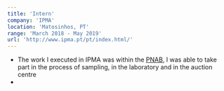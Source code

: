 ```yaml
---
title: 'Intern'
company: 'IPMA'
location: 'Matosinhos, PT'
range: 'March 2018 - May 2019'
url: 'http://www.ipma.pt/pt/index.html/'
---
```


- The work I executed in IPMA was within the [PNAB](https://www.ipma.pt/pt/investigacao/pescas/projetos.detail.html?f=/pt/investigacao/pescas/PNAB.html), I was able to take part in the process of sampling, in the laboratory and in the auction centre
-
